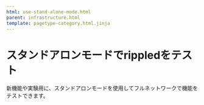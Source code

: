 ```yaml
---
html: use-stand-alone-mode.html
parent: infrastructure.html
template: pagetype-category.html.jinja
---
```

# スタンドアロンモードでrippledをテスト
新機能や実験用に、スタンドアロンモードを使用してフルネットワークで機能をテストできます。